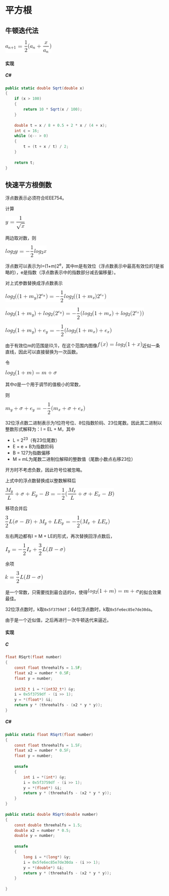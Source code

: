 # 平方根

## 牛顿迭代法

![a_{n+1} = \frac{1}{2}(a_n+\frac{x}{a_n})](13.gif)

#### 实现
##### C#
``` C#
public static double Sqrt(double x)
{
    if (x > 100)
    {
        return 10 * Sqrt(x / 100);
    }

    double t = x / 8 + 0.5 + 2 * x / (4 + x);
    int c = 16;
    while (c-- > 0)
    {
        t = (t + x / t) / 2;
    }

    return t;
}
```


## 快速平方根倒数

浮点数表示必须符合IEEE754。

计算

![y = \frac{1}{\sqrt{x}}](1.gif)

两边取对数，则

![log_2y = -\frac{1}{2}log_2x](2.gif)

浮点数可以表示为I=(1+m)2<sup>e</sup>，其中m是有效位（浮点数表示中最高有效位的1是省略的），e是指数（浮点数表示中的指数部分减去偏移量）。

对上式参数替换成浮点数表示

![log_2((1+m_y)2^{e_y}) = -\frac{1}{2}log_2((1+m_x)2^{e_x})](3.gif)

![log_2(1+m_y) + log_2(2^{e_y}) = -\frac{1}{2}( log_2(1+m_x) + log_2(2^{e_x}))](4.gif)

![log_2(1+m_y) + e_y = -\frac{1}{2}( log_2(1+m_x) + e_x)](5.gif)

由于有效位m的范围是(0,1)，在这个范围内图像![f(x) = log_2(1+x)](8.gif)近似一条直线，因此可以直接替换为一次函数。

令

![log_2(1+m) = m + \sigma](6.gif)

其中σ是一个用于调节的值极小的常数，

则

![m_y + \sigma + e_y = -\frac{1}{2}(m_x + \sigma + e_x)](7.gif)

32位浮点数二进制表示为1位符号位、8位指数阶码、23位尾数。因此其二进制以整数形式解释为：I = EL + M，其中

- L = 2<sup>23</sup>（有23位尾数）
- E = e + B为指数阶码
- B = 127为指数偏移
- M = mL为尾数二进制位解释的整数值（尾数小数点右移23位）

开方时不考虑负数，因此符号位被忽略。

上式中的浮点数替换成以整数解释后

![\frac{M_y}{L} + \sigma + E_y - B = -\frac{1}{2}(\frac{M_x}{L} + \sigma + E_x - B)](9.gif)

移项合并后

![\frac{3}{2}L(\sigma - B) + M_y + LE_y = -\frac{1}{2}(M_x + LE_x)](10.gif)

左右两边都有I = M + LE的形式，再次替换回浮点数后，

![I_y = -\frac{1}{2}I_x + \frac{3}{2}L(B-\sigma)](11.gif)

余项

![k = \frac{3}{2}L(B-\sigma)](12.gif)

是一个常数，只需要找到最合适的σ，使得![](6.gif)的拟合效果最佳。

32位浮点数时，k取`0x5f3759df`；64位浮点数时，k取`0x5fe6ec85e7de30da`。

由于是一个近似值，之后再进行一次牛顿迭代来逼近。

#### 实现

##### C
``` C
float RSqrt(float number)
{
    const float threehalfs = 1.5F;
    float x2 = number * 0.5F;
    float y = number;

    int32_t i = *(int32_t*) &y;
    i = 0x5f3759df - (i >> 1);
    y = *(float*) &i;
    return y * (threehalfs - (x2 * y * y));
}
```

##### C#
``` C#
public static float RSqrt(float number)
{
    const float threehalfs = 1.5F;
    float x2 = number * 0.5F;
    float y = number;

    unsafe
    {
        int i = *(int*) &y;
        i = 0x5f3759df - (i >> 1);
        y = *(float*) &i;
        return y * (threehalfs - (x2 * y * y));
    }
}

public static double RSqrt(double number)
{
    const double threehalfs = 1.5;
    double x2 = number * 0.5;
    double y = number;

    unsafe
    {
        long i = *(long*) &y;
        i = 0x5fe6ec85e7de30da - (i >> 1);
        y = *(double*) &i;
        return y * (threehalfs - (x2 * y * y));
    }

}
```
